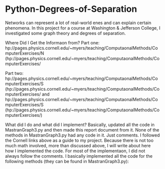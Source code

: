 # Python-Degrees-of-Separation
Networks can represent a lot of real-world enes and can explain certain phenomena. In this project for a course at Washington & Jefferson College, I investigated some graph theory and degrees of separation.

Where Did I Get the Informaon from?
Part one: 
hp://pages.physics.cornell.edu/~myers/teaching/ComputaonalMethods/ComputerExercises/N (hp://pages.physics.cornell.edu/~myers/teaching/ComputaonalMethods/ComputerExercises/

Part two: 
hp://pages.physics.cornell.edu/~myers/teaching/ComputaonalMethods/ComputerExercises/S (hp://pages.physics.cornell.edu/~myers/teaching/ComputaonalMethods/ComputerExercises/ and hp://pages.physics.cornell.edu/~myers/teaching/ComputaonalMethods/ComputerExercises/S (hp://pages.physics.cornell.edu/~myers/teaching/ComputaonalMethods/ComputerExercises/)

What did I do and what did I implement?
Basically, updated all the code in MastranGraph3.py and then made this report document from it. None of the methods in MastranGraph3.py had any code in it. Just comments. I followed the Cornell links above as a guide to my project. Because there is not too much math involved, more than discussed above, I will write about here how I implemented the code. For most of the implementaon, I did not always follow the comments. I basically implemented all the code for the following methods (they can be found in MastranGraph3.py):
